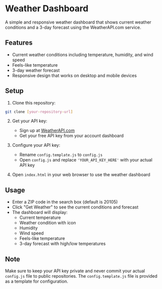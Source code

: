 # Weather Dashboard

A simple and responsive weather dashboard that shows current weather conditions and a 3-day forecast using the WeatherAPI.com service.

## Features

- Current weather conditions including temperature, humidity, and wind speed
- Feels-like temperature
- 3-day weather forecast
- Responsive design that works on desktop and mobile devices

## Setup

1. Clone this repository:
```bash
git clone [your-repository-url]
```

2. Get your API key:
   - Sign up at [WeatherAPI.com](https://www.weatherapi.com/)
   - Get your free API key from your account dashboard

3. Configure your API key:
   - Rename `config.template.js` to `config.js`
   - Open `config.js` and replace `'YOUR_API_KEY_HERE'` with your actual API key

4. Open `index.html` in your web browser to use the weather dashboard

## Usage

- Enter a ZIP code in the search box (default is 20105)
- Click "Get Weather" to see the current conditions and forecast
- The dashboard will display:
  - Current temperature
  - Weather condition with icon
  - Humidity
  - Wind speed
  - Feels-like temperature
  - 3-day forecast with high/low temperatures

## Note

Make sure to keep your API key private and never commit your actual `config.js` file to public repositories. The `config.template.js` file is provided as a template for configuration.